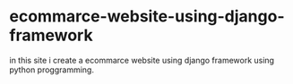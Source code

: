 # ecommarce-website-using-django-framework
in this site i create a ecommarce website using django framework using python proggramming.
